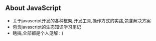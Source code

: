 ## About JavaScript
+ 关于javascript开发的各种框架,开发工具,操作方式的实践,包含解决方案
+ 包含javascript的生态知识学习笔记
+ 瞎搞,全部都是个人见解  : )